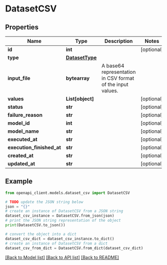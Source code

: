 # DatasetCSV


## Properties

Name | Type | Description | Notes
------------ | ------------- | ------------- | -------------
**id** | **int** |  | [optional] 
**type** | [**DatasetType**](DatasetType.md) |  | 
**input_file** | **bytearray** | A base64 representation in CSV format of the input values. | 
**values** | **List[object]** |  | [optional] 
**status** | **str** |  | [optional] 
**failure_reason** | **str** |  | [optional] 
**model_id** | **int** |  | [optional] 
**model_name** | **str** |  | [optional] 
**executed_at** | **str** |  | [optional] 
**execution_finished_at** | **str** |  | [optional] 
**created_at** | **str** |  | [optional] 
**updated_at** | **str** |  | [optional] 

## Example

```python
from openapi_client.models.dataset_csv import DatasetCSV

# TODO update the JSON string below
json = "{}"
# create an instance of DatasetCSV from a JSON string
dataset_csv_instance = DatasetCSV.from_json(json)
# print the JSON string representation of the object
print(DatasetCSV.to_json())

# convert the object into a dict
dataset_csv_dict = dataset_csv_instance.to_dict()
# create an instance of DatasetCSV from a dict
dataset_csv_from_dict = DatasetCSV.from_dict(dataset_csv_dict)
```
[[Back to Model list]](../README.md#documentation-for-models) [[Back to API list]](../README.md#documentation-for-api-endpoints) [[Back to README]](../README.md)


